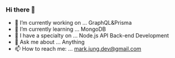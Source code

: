 ### Hi there 👋

- 🔭 I’m currently working on ... GraphQL&Prisma
- 🌱 I’m currently learning ... MongoDB
- 👯 I have a specialty on ... Node.js API Back-end Development
- 💬 Ask me about ... Anything
- 📫 How to reach me: ... mark.jung.dev@gmail.com

